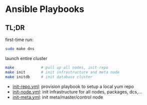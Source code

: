 # Ansible Playbooks

## TL;DR

first-time run:

```bash
sudo make dns
```

launch entire cluster
```bash
make            # pull up all nodes, init-repo
make init       # init infrastructure and meta node
make initdb     # init database cluster
```


* [init-repo.yml](init-repo.yml): provision playbook to setup a local yum repo
* [init-node.yml](init-node.yml): init infrastructure for all nodes, packages, dcs,...
* [init-meta.yml](init-meta.yml): init meta/master/control node




